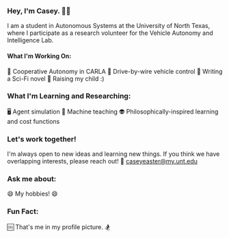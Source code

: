 ### Hey, I'm Casey. 👨‍🔬

I am a student in Autonomous Systems at the University of North Texas, where I participate as a research volunteer for the Vehicle Autonomy and Intelligence Lab.

#### What I'm Working On: 
🚗 Cooperative Autonomy in CARLA
🚙 Drive-by-wire vehicle control
📖 Writing a Sci-Fi novel
👶 Raising my child :)


### What I'm Learning and Researching:
🖥️ Agent simulation
🤖 Machine teaching
👽 Philosophically-inspired learning and cost functions

### Let's work together!
I'm always open to new ideas and learning new things. If you think we have overlapping interests, please reach out!
📝 caseyeaster@my.unt.edu

### Ask me about:
😄 My hobbies! 😄

### Fun Fact:
🆒 That's me in my profile picture. 🏂
